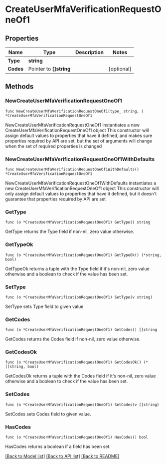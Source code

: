 # CreateUserMfaVerificationRequestOneOf1

## Properties

Name | Type | Description | Notes
------------ | ------------- | ------------- | -------------
**Type** | **string** |  | 
**Codes** | Pointer to **[]string** |  | [optional] 

## Methods

### NewCreateUserMfaVerificationRequestOneOf1

`func NewCreateUserMfaVerificationRequestOneOf1(type_ string, ) *CreateUserMfaVerificationRequestOneOf1`

NewCreateUserMfaVerificationRequestOneOf1 instantiates a new CreateUserMfaVerificationRequestOneOf1 object
This constructor will assign default values to properties that have it defined,
and makes sure properties required by API are set, but the set of arguments
will change when the set of required properties is changed

### NewCreateUserMfaVerificationRequestOneOf1WithDefaults

`func NewCreateUserMfaVerificationRequestOneOf1WithDefaults() *CreateUserMfaVerificationRequestOneOf1`

NewCreateUserMfaVerificationRequestOneOf1WithDefaults instantiates a new CreateUserMfaVerificationRequestOneOf1 object
This constructor will only assign default values to properties that have it defined,
but it doesn't guarantee that properties required by API are set

### GetType

`func (o *CreateUserMfaVerificationRequestOneOf1) GetType() string`

GetType returns the Type field if non-nil, zero value otherwise.

### GetTypeOk

`func (o *CreateUserMfaVerificationRequestOneOf1) GetTypeOk() (*string, bool)`

GetTypeOk returns a tuple with the Type field if it's non-nil, zero value otherwise
and a boolean to check if the value has been set.

### SetType

`func (o *CreateUserMfaVerificationRequestOneOf1) SetType(v string)`

SetType sets Type field to given value.


### GetCodes

`func (o *CreateUserMfaVerificationRequestOneOf1) GetCodes() []string`

GetCodes returns the Codes field if non-nil, zero value otherwise.

### GetCodesOk

`func (o *CreateUserMfaVerificationRequestOneOf1) GetCodesOk() (*[]string, bool)`

GetCodesOk returns a tuple with the Codes field if it's non-nil, zero value otherwise
and a boolean to check if the value has been set.

### SetCodes

`func (o *CreateUserMfaVerificationRequestOneOf1) SetCodes(v []string)`

SetCodes sets Codes field to given value.

### HasCodes

`func (o *CreateUserMfaVerificationRequestOneOf1) HasCodes() bool`

HasCodes returns a boolean if a field has been set.


[[Back to Model list]](../README.md#documentation-for-models) [[Back to API list]](../README.md#documentation-for-api-endpoints) [[Back to README]](../README.md)


